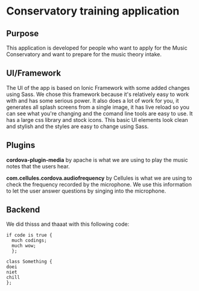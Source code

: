 # Conservatory training application

## Purpose ##
This application is developed for people who want to apply for the Music Conservatory and want to prepare for the music theory intake.

## UI/Framework ##

The UI of the app is based on Ionic Framework with some added changes using Sass. We chose this framework because it's relatively easy to work with and has some serious power. It also does a lot of work for you, it generates all splash screens from a single image, it has live reload so you can see what you're changing and the comand line tools are easy to use. It has a large css library and stock icons. This basic UI elements look clean and stylish and the styles are easy to change using Sass.

## Plugins ##

**cordova-plugin-media** by apache is what we are using to play the music notes that the users hear.

**com.cellules.cordova.audiofrequency** by Cellules is what we are using to check the frequency recorded by the microphone. We use this information to let the user answer questions by singing into the microphone.

## Backend ##

We did thisss and thaaat with this following code:

```
if code is true {
  much codings;
  much wow;
  };
```


    class Something {
    doei
    niet
    chill
    };
  
